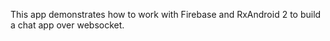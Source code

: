 This app demonstrates how to work with Firebase and RxAndroid 2 to build a chat app over websocket.

